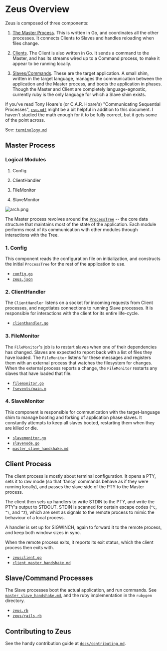 # Zeus Overview

Zeus is composed of three components:

1. [The Master Process](../go/zeusmaster). This is written in Go, and coordinates all the other processes. It connects Clients to Slaves and handles reloading when files change.

2. [Clients](../go/zeusclient). The Client is also written in Go. It sends a command to the Master, and has its streams wired up to a Command process, to make it appear to be running locally.

3. [Slaves/Commands](../rubygem). These are the target application. A small shim, written in the target language, manages the communication between the application and the Master process, and boots the application in phases. Though the Master and Client are completely language-agnostic, currently ruby is the only language for which a Slave shim exists.

If you've read Tony Hoare's (or C.A.R. Hoare's) "Communicating Sequential Processes", [`csp.pdf`](csp.pdf) might be a bit helpful in addition to this document. I haven't studied the math enough for it to be fully correct, but it gets some of the point across.

See: [`terminology.md`](terminology.md)

## Master Process

### Logical Modules

1. Config

2. ClientHandler

3. FileMonitor

4. SlaveMonitor

![arch.png](//raw.github.com/burke/zeus/master/docs/arch.png)

The Master process revolves around the [`ProcessTree`](../go/zeusmaster/processtree.go) -- the core data structure that maintains most of the state of the application. Each module performs most of its communication with other modules through interactions with the Tree.

### 1. Config

This component reads the configuration file on initialization, and constructs the initial `ProcessTree` for the rest of the application to use.

* [`config.go`](../go/zeusmaster/config.go)
* [`zeus.json`](../examples/zeus.json)

### 2. ClientHandler

The `ClientHandler` listens on a socket for incoming requests from Client processes, and negotiates connections to running Slave processes. It is responsible for interactions with the client for its entire life-cycle.

* [`clienthandler.go`](../go/zeusmaster/clienthandler.go)

### 3. FileMonitor

The `FileMonitor`'s job is to restart slaves when one of their dependencies has changed. Slaves are expected to report back with a list of files they have loaded. The `FileMonitor` listens for these messages and registers them with an external process that watches the filesystem for changes. When the external process reports a change, the `FileMonitor` restarts any slaves that have loaded that file.

* [`filemonitor.go`](../go/zeusmaster/filemonitor.go)
* [`fsevents/main.m`](../ext/fsevents/main.m)

### 4. SlaveMonitor

This component is responsible for communication with the target-language shim to manage booting and forking of application phase slaves. It constantly attempts to keep all slaves booted, restarting them when they are killed or die.

* [`slavemonitor.go`](../go/zeusmaster/slavemonitor.go)
* [`slavenode.go`](../go/zeusmaster/slavenode.go)
* [`master_slave_handshake.md`](master_slave_handshake.md)

## Client Process

The client process is mostly about terminal configuration. It opens a PTY, sets it to raw mode (so that 'fancy' commands behave as if they were running locally), and passes the slave side of the PTY to the Master process.

The client then sets up handlers to write STDIN to the PTY, and write the PTY's output to STDOUT. STDIN is scanned for certain escape codes (`^C`, `^\`, and `^Z`), which are sent as signals to the remote process to mimic the behaviour of a local process.

A handler is set up for SIGWINCH, again to forward it to the remote process, and keep both window sizes in sync.

When the remote process exits, it reports its exit status, which the client process then exits with.

* [`zeusclient.go`](../go/zeusclient/zeusclient.go)
* [`client_master_handshake.md`](client_master_handshake.md)

## Slave/Command Processes

The Slave processes boot the actual application, and run commands. See [`master_slave_handshake.md`](master_slave_handshake.md), and the ruby implementation in the `rubygem` directory.

* [`zeus.rb`](../rubygem/lib/zeus.rb)
* [`zeus/rails.rb`](../rubygem/lib/zeus/rails.rb)

## Contributing to Zeus

See the handy contribution guide at [`docs/contributing.md`](/burke/zeus/tree/master/docs/contributing.md).

